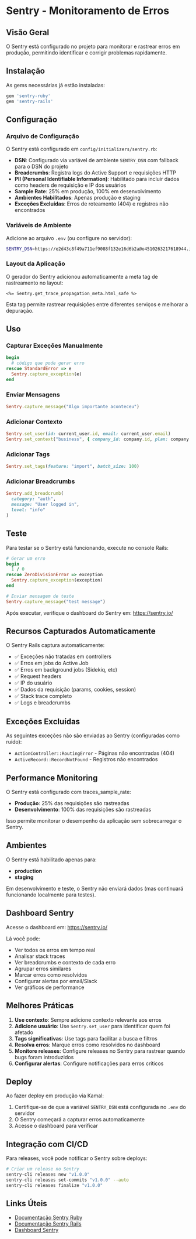 # Sentry - Monitoramento de Erros

## Visão Geral

O Sentry está configurado no projeto para monitorar e rastrear erros em produção, permitindo identificar e corrigir problemas rapidamente.

## Instalação

As gems necessárias já estão instaladas:

```ruby
gem 'sentry-ruby'
gem 'sentry-rails'
```

## Configuração

### Arquivo de Configuração

O Sentry está configurado em `config/initializers/sentry.rb`:

- **DSN**: Configurado via variável de ambiente `SENTRY_DSN` com fallback para o DSN do projeto
- **Breadcrumbs**: Registra logs do Active Support e requisições HTTP
- **PII (Personal Identifiable Information)**: Habilitado para incluir dados como headers de requisição e IP dos usuários
- **Sample Rate**: 25% em produção, 100% em desenvolvimento
- **Ambientes Habilitados**: Apenas produção e staging
- **Exceções Excluídas**: Erros de roteamento (404) e registros não encontrados

### Variáveis de Ambiente

Adicione ao arquivo `.env` (ou configure no servidor):

```bash
SENTRY_DSN=https://e2d43c8f49a711ef9088f132e16d6b2a@o4510263217618944.ingest.us.sentry.io/4510263219126272
```

### Layout da Aplicação

O gerador do Sentry adicionou automaticamente a meta tag de rastreamento no layout:

```erb
<%= Sentry.get_trace_propagation_meta.html_safe %>
```

Esta tag permite rastrear requisições entre diferentes serviços e melhorar a depuração.

## Uso

### Capturar Exceções Manualmente

```ruby
begin
  # código que pode gerar erro
rescue StandardError => e
  Sentry.capture_exception(e)
end
```

### Enviar Mensagens

```ruby
Sentry.capture_message("Algo importante aconteceu")
```

### Adicionar Contexto

```ruby
Sentry.set_user(id: current_user.id, email: current_user.email)
Sentry.set_context("business", { company_id: company.id, plan: company.plan })
```

### Adicionar Tags

```ruby
Sentry.set_tags(feature: "import", batch_size: 100)
```

### Adicionar Breadcrumbs

```ruby
Sentry.add_breadcrumb(
  category: "auth",
  message: "User logged in",
  level: "info"
)
```

## Teste

Para testar se o Sentry está funcionando, execute no console Rails:

```ruby
# Gerar um erro
begin
  1 / 0
rescue ZeroDivisionError => exception
  Sentry.capture_exception(exception)
end

# Enviar mensagem de teste
Sentry.capture_message("test message")
```

Após executar, verifique o dashboard do Sentry em:
https://sentry.io/

## Recursos Capturados Automaticamente

O Sentry Rails captura automaticamente:

- ✅ Exceções não tratadas em controllers
- ✅ Erros em jobs do Active Job
- ✅ Erros em background jobs (Sidekiq, etc)
- ✅ Request headers
- ✅ IP do usuário
- ✅ Dados da requisição (params, cookies, session)
- ✅ Stack trace completo
- ✅ Logs e breadcrumbs

## Exceções Excluídas

As seguintes exceções não são enviadas ao Sentry (configuradas como ruído):

- `ActionController::RoutingError` - Páginas não encontradas (404)
- `ActiveRecord::RecordNotFound` - Registros não encontrados

## Performance Monitoring

O Sentry está configurado com traces_sample_rate:

- **Produção**: 25% das requisições são rastreadas
- **Desenvolvimento**: 100% das requisições são rastreadas

Isso permite monitorar o desempenho da aplicação sem sobrecarregar o Sentry.

## Ambientes

O Sentry está habilitado apenas para:

- **production**
- **staging**

Em desenvolvimento e teste, o Sentry não enviará dados (mas continuará funcionando localmente para testes).

## Dashboard Sentry

Acesse o dashboard em: https://sentry.io/

Lá você pode:

- Ver todos os erros em tempo real
- Analisar stack traces
- Ver breadcrumbs e contexto de cada erro
- Agrupar erros similares
- Marcar erros como resolvidos
- Configurar alertas por email/Slack
- Ver gráficos de performance

## Melhores Práticas

1. **Use contexto**: Sempre adicione contexto relevante aos erros
2. **Adicione usuário**: Use `Sentry.set_user` para identificar quem foi afetado
3. **Tags significativas**: Use tags para facilitar a busca e filtros
4. **Resolva erros**: Marque erros como resolvidos no dashboard
5. **Monitore releases**: Configure releases no Sentry para rastrear quando bugs foram introduzidos
6. **Configurar alertas**: Configure notificações para erros críticos

## Deploy

Ao fazer deploy em produção via Kamal:

1. Certifique-se de que a variável `SENTRY_DSN` está configurada no `.env` do servidor
2. O Sentry começará a capturar erros automaticamente
3. Acesse o dashboard para verificar

## Integração com CI/CD

Para releases, você pode notificar o Sentry sobre deploys:

```bash
# Criar um release no Sentry
sentry-cli releases new "v1.0.0"
sentry-cli releases set-commits "v1.0.0" --auto
sentry-cli releases finalize "v1.0.0"
```

## Links Úteis

- [Documentação Sentry Ruby](https://docs.sentry.io/platforms/ruby/)
- [Documentação Sentry Rails](https://docs.sentry.io/platforms/ruby/guides/rails/)
- [Dashboard Sentry](https://sentry.io/)
